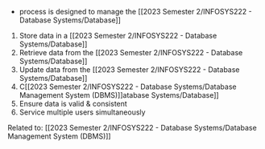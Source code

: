 - process is designed to manage the [[2023 Semester 2/INFOSYS222 - Database Systems/Database]]

1. Store data in a [[2023 Semester 2/INFOSYS222 - Database Systems/Database]]
2. Retrieve data from the [[2023 Semester 2/INFOSYS222 - Database Systems/Database]]
3. Update data from the [[2023 Semester 2/INFOSYS222 - Database Systems/Database]]
4. C[[2023 Semester 2/INFOSYS222 - Database Systems/Database Management System (DBMS)]]atabase Systems/Database]]
5. Ensure data is valid & consistent
6. Service multiple users simultaneously

Related to: [[2023 Semester 2/INFOSYS222 - Database Systems/Database Management System (DBMS)]]